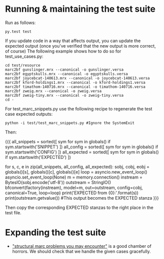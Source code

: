 # Running & maintaining the test suite

Run as follows:

	py.test test

If you update code in a way that affects output, you can update the expected output
(once you've verified that the new output is more correct, of course)
The following example shows how to do so for test_use_cases.py:

    cd test/resource
    marc2bf gunslinger.mrx --canonical -o gunslinger.versa
    marc2bf egyptskulls.mrx --canonical -o egyptskulls.versa
    marc2bf joycebcat-140613.mrx --canonical -o joycebcat-140613.versa
    marc2bf kford-holdings1.mrx --canonical -o kford-holdings1.versa
    marc2bf timathom-140716.mrx --canonical -o timathom-140716.versa
    marc2bf zweig.mrx --canonical -o zweig.versa
    marc2bf zweig-tiny.mrx --canonical -o zweig-tiny.versa
    cd -

For test_marc_snippets.py use the following recipe to regenerate the test case expected outputs:

	python -i test/test_marc_snippets.py #Ignore the SystemExit

Then:

{{{
all_snippets = sorted([ sym for sym in globals() if sym.startswith('SNIPPET') ])
all_config = sorted([ sym for sym in globals() if sym.startswith('CONFIG') ])
all_expected = sorted([ sym for sym in globals() if sym.startswith('EXPECTED') ])

for s, c, e in zip(all_snippets, all_config, all_expected):
    sobj, cobj, eobj = globals()[s], globals()[c], globals()[e]
    loop = asyncio.new_event_loop()
    asyncio.set_event_loop(None)
    m = memory.connection()
    instream = BytesIO(sobj.encode('utf-8'))
    outstream = StringIO()
    bfconvert(factory(instream), model=m, out=outstream, config=cobj, canonical=True, loop=loop)
    print('EXPECTED from {0}:'.format(s))
    print(outstream.getvalue()) #This output becomes the EXPECTED stanza
}}}

Then copy the corresponding EXPECTED stanzas to the right place in the test file.

# Expanding the test suite

* ["structural marc problems you may encounter"](https://bibwild.wordpress.com/2010/02/02/structural-marc-problems-you-may-encounter/) is a good chamber of horrors. We should check that we handle the given cases gracefully.
